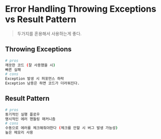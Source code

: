 # Error Handling Throwing Exceptions vs Result Pattern

> 두가지를 혼용해서 사용하는게 좋다.

## Throwing Exceptions

```sh
# pros
깨끗한 코드 (잘 사용했을 시)
빠른 실패
# cons
Exception 발생 시 퍼포먼스 하락
Exception 남용은 하면 코드가 더러워진다.
```

## Result Pattern

```sh
# pros
동기적인 실행 플로우
명시적인 에러 핸들링 매커니즘
# cons
수동으로 에러를 체크해줘야한다 (체크를 안할 시 버그 발생 가능성)
높은 메모리 사용
```
